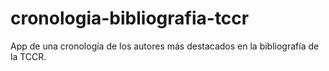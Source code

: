 # cronologia-bibliografia-tccr
App de una cronología de los autores más destacados en la bibliografía de la TCCR.

